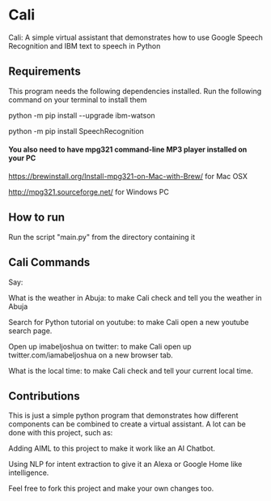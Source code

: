 # Cali
 Cali: A simple virtual assistant that demonstrates how to use Google Speech Recognition and IBM text to speech in Python
 
 
## Requirements

This program needs the following dependencies installed. Run the following command on your terminal to install them

python -m pip install --upgrade ibm-watson

python -m pip install SpeechRecognition


#### You also need to have mpg321 command-line MP3 player installed on your PC

https://brewinstall.org/Install-mpg321-on-Mac-with-Brew/ for Mac OSX 

http://mpg321.sourceforge.net/ for Windows PC

## How to run

Run the script "main.py" from the directory containing it


## Cali Commands

Say:

What is the weather in Abuja: to make Cali check and tell you the weather in Abuja

Search for Python tutorial on youtube: to make Cali open a new youtube search page.

Open up imabeljoshua on twitter: to make Cali open up twitter.com/iamabeljoshua on a new browser tab.

What is the local time: to make Cali check and tell your current local time.



## Contributions 
This is just a simple python program that demonstrates how different components can be combined to create a virtual assistant.
A lot can be done with this project, such as:

Adding AIML to this project to make it work like an AI Chatbot.

Using NLP for intent extraction to give it an Alexa or Google Home like intelligence. 

Feel free to fork this project and make your own changes too.

